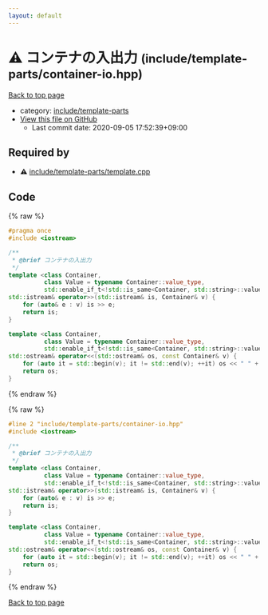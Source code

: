 ```yaml
---
layout: default
---
```


<!-- mathjax config similar to math.stackexchange -->
<script type="text/javascript" async
  src="https://cdnjs.cloudflare.com/ajax/libs/mathjax/2.7.5/MathJax.js?config=TeX-MML-AM_CHTML">
</script>
<script type="text/x-mathjax-config">
  MathJax.Hub.Config({
    TeX: { equationNumbers: { autoNumber: "AMS" }},
    tex2jax: {
      inlineMath: [ ['$','$'] ],
      processEscapes: true
    },
    "HTML-CSS": { matchFontHeight: false },
    displayAlign: "left",
    displayIndent: "2em"
  });
</script>

<script type="text/javascript" src="https://cdnjs.cloudflare.com/ajax/libs/jquery/3.4.1/jquery.min.js"></script>
<script src="https://cdn.jsdelivr.net/npm/jquery-balloon-js@1.1.2/jquery.balloon.min.js" integrity="sha256-ZEYs9VrgAeNuPvs15E39OsyOJaIkXEEt10fzxJ20+2I=" crossorigin="anonymous"></script>
<script type="text/javascript" src="../../../assets/js/copy-button.js"></script>
<link rel="stylesheet" href="../../../assets/css/copy-button.css" />


# :warning: コンテナの入出力 <small>(include/template-parts/container-io.hpp)</small>

<a href="../../../index.html">Back to top page</a>

* category: <a href="../../../index.html#d5567e78d3674558c180d2f4feaa863b">include/template-parts</a>
* <a href="{{ site.github.repository_url }}/blob/master/include/template-parts/container-io.hpp">View this file on GitHub</a>
    - Last commit date: 2020-09-05 17:52:39+09:00




## Required by

* :warning: <a href="template.cpp.html">include/template-parts/template.cpp</a>


## Code

<a id="unbundled"></a>
{% raw %}
```cpp
#pragma once
#include <iostream>

/**
 * @brief コンテナの入出力
 */
template <class Container,
          class Value = typename Container::value_type,
          std::enable_if_t<!std::is_same<Container, std::string>::value, std::nullptr_t> = nullptr>
std::istream& operator>>(std::istream& is, Container& v) {
    for (auto& e : v) is >> e;
    return is;
}

template <class Container,
          class Value = typename Container::value_type,
          std::enable_if_t<!std::is_same<Container, std::string>::value, std::nullptr_t> = nullptr>
std::ostream& operator<<(std::ostream& os, const Container& v) {
    for (auto it = std::begin(v); it != std::end(v); ++it) os << " " + (it == std::begin(v)) << *it;
    return os;
}

```
{% endraw %}

<a id="bundled"></a>
{% raw %}
```cpp
#line 2 "include/template-parts/container-io.hpp"
#include <iostream>

/**
 * @brief コンテナの入出力
 */
template <class Container,
          class Value = typename Container::value_type,
          std::enable_if_t<!std::is_same<Container, std::string>::value, std::nullptr_t> = nullptr>
std::istream& operator>>(std::istream& is, Container& v) {
    for (auto& e : v) is >> e;
    return is;
}

template <class Container,
          class Value = typename Container::value_type,
          std::enable_if_t<!std::is_same<Container, std::string>::value, std::nullptr_t> = nullptr>
std::ostream& operator<<(std::ostream& os, const Container& v) {
    for (auto it = std::begin(v); it != std::end(v); ++it) os << " " + (it == std::begin(v)) << *it;
    return os;
}

```
{% endraw %}

<a href="../../../index.html">Back to top page</a>

